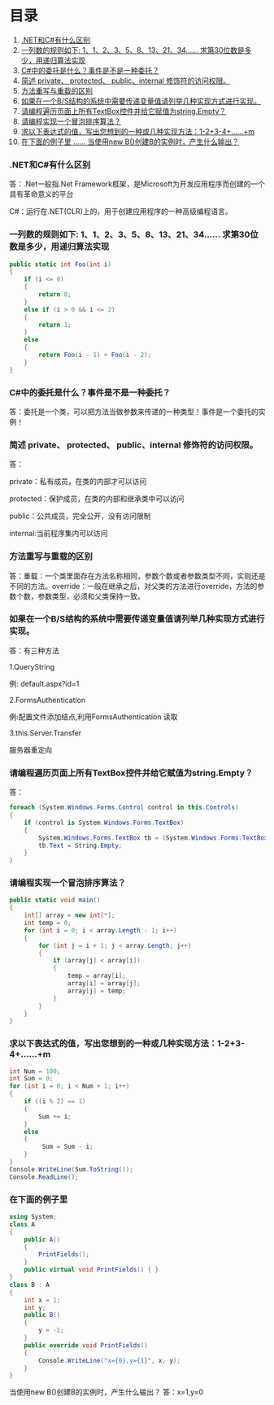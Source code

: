 # 目录

1. [.NET和C#有什么区别](#net和c有什么区别)
2. [一列数的规则如下: 1、1、2、3、5、8、13、21、34...... 求第30位数是多少，用递归算法实现](#一列数的规则如下-112358132134-求第30位数是多少用递归算法实现)
3. [C#中的委托是什么？事件是不是一种委托？](#c中的委托是什么事件是不是一种委托)
4. [简述 private、 protected、 public、internal 修饰符的访问权限。](#简述-private-protected-publicinternal-修饰符的访问权限)
5. [方法重写与重载的区别](#方法重写与重载的区别)
6. [如果在一个B/S结构的系统中需要传递变量值请列举几种实现方式进行实现。](#如果在一个bs结构的系统中需要传递变量值请列举几种实现方式进行实现)
7. [请编程遍历页面上所有TextBox控件并给它赋值为string.Empty？](#请编程遍历页面上所有textbox控件并给它赋值为stringempty)
8. [请编程实现一个冒泡排序算法？](#请编程实现一个冒泡排序算法)
9. [求以下表达式的值，写出您想到的一种或几种实现方法：1-2+3-4+……+m](#求以下表达式的值写出您想到的一种或几种实现方法1-23-4m)
10. [在下面的例子里 ...... 当使用new B()创建B的实例时，产生什么输出？](#在下面的例子里)

### .NET和C#有什么区别

答：.Net一般指.Net Framework框架，是Microsoft为开发应用程序而创建的一个具有革命意义的平台

C#：运行在.NET(CLR)上的，用于创建应用程序的一种高级编程语言。

### 一列数的规则如下: 1、1、2、3、5、8、13、21、34...... 求第30位数是多少，用递归算法实现

```c#
public static int Foo(int i)
{
    if (i <= 0)
    {
        return 0;
    }
    else if (i > 0 && i <= 2)
    {
        return 1;
    }
    else
    {
        return Foo(i - 1) + Foo(i - 2);
    }
}
```

### C#中的委托是什么？事件是不是一种委托？

答：委托是一个类，可以把方法当做参数来传递的一种类型！事件是一个委托的实例！

### 简述 private、 protected、 public、internal 修饰符的访问权限。

答：

private：私有成员，在类的内部才可以访问

protected：保护成员，在类的内部和继承类中可以访问

public：公共成员，完全公开，没有访问限制

internal:当前程序集内可以访问

 

### 方法重写与重载的区别

答：重载：一个类里面存在方法名称相同，参数个数或者参数类型不同，实则还是不同的方法。override：一般在继承之后，对父类的方法进行override，方法的参数个数，参数类型，必须和父类保持一致。

 

 

### 如果在一个B/S结构的系统中需要传递变量值请列举几种实现方式进行实现。

答：有三种方法

1.QueryString

例: default.aspx?id=1

2.FormsAuthentication

例:配置文件添加结点,利用FormsAuthentication 读取

3.this.Server.Transfer

服务器重定向

 

### 请编程遍历页面上所有TextBox控件并给它赋值为string.Empty？

答： 

```c#
foreach (System.Windows.Forms.Control control in this.Controls)
{
    if (control is System.Windows.Forms.TextBox)
    {
        System.Windows.Forms.TextBox tb = (System.Windows.Forms.TextBox)control;
        tb.Text = String.Empty;
    }
}
```

### 请编程实现一个冒泡排序算法？

```c#
public static void main()
{
    int[] array = new int[*];
    int temp = 0;
    for (int i = 0; i < array.Length - 1; i++)
    {
        for (int j = i + 1; j < array.Length; j++)
        {
            if (array[j] < array[i])
            {
                temp = array[i];
                array[i] = array[j];
                array[j] = temp;
            }
        }
    }
}
```

### 求以下表达式的值，写出您想到的一种或几种实现方法：1-2+3-4+……+m

```c#
int Num = 100;
int Sum = 0;
for (int i = 0; i < Num + 1; i++)
{
    if ((i % 2) == 1)
    {
        Sum += i;
    }
    else
    {
         Sum = Sum - i;
    }
}
Console.WriteLine(Sum.ToString());
Console.ReadLine();
```

### 在下面的例子里

```c#
using System;
class A
{
    public A()
    {
        PrintFields();
    }
    public virtual void PrintFields() { }
}
class B : A
{
    int x = 1;
    int y;
    public B()
    {
        y = -1;
    }
    public override void PrintFields()
    {
        Console.WriteLine("x={0},y={1}", x, y);
    }
}
```

 当使用new B()创建B的实例时，产生什么输出？
 答：x=1,y=0

 